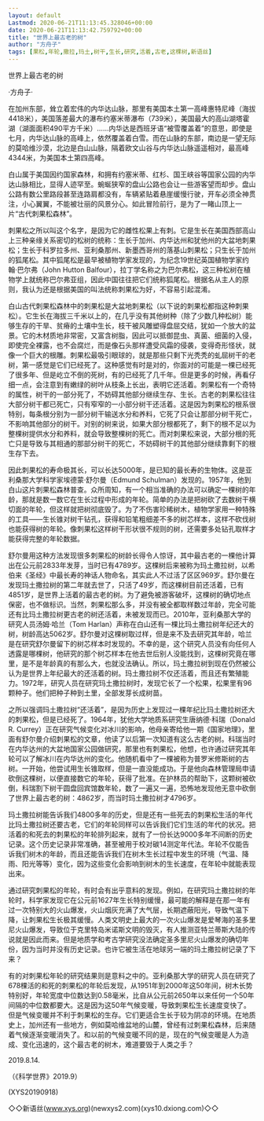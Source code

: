 ```yaml
---
layout: default
Lastmod: 2020-06-21T11:13:45.328046+00:00
date: 2020-06-21T11:13:42.759792+00:00
title: "世界上最古老的树"
author: "方舟子"
tags: [果松,年轮,撒拉,玛土,树干,生长,研究,活着,古老,这棵树,新语丝]
---
```


世界上最古老的树

·方舟子·

在加州东部，耸立着宏伟的内华达山脉，那里有美国本土第一高峰惠特尼峰（海拔4418米），美国落差最大的瀑布约塞米蒂瀑布（739米），美国最大的高山湖塔霍湖（湖面面积490平方千米）……内华达是西班牙语“被雪覆盖着”的意思，即使是七月，内华达山脉的高峰上，依然覆盖着白雪。而在山脉的东部，南边是一望无际的莫哈维沙漠，北边是白山山脉，隔着欧文山谷与内华达山脉遥遥相对，最高峰4344米，为美国本土第四高峰。

白山属于美国因约国家森林，和拥有约塞米蒂、红杉、国王峡谷等国家公园的内华达山脉相比，显得人迹罕至。蜿蜒狭窄的盘山公路也会让一些游客望而却步。盘山公路有数公里路段甚至连路肩都没有，车辆紧贴着悬崖缓慢行驶，开车必须全神贯注，小心翼翼，不能被壮丽的风景分心。如此冒险前行，是为了一睹山顶上一片“古代刺果松森林”。

刺果松之所以叫这个名字，是因为它的雌性松果上有刺。它是生长在美国西部高山上三种亲缘关系密切的松树的统称：生长于加州、内华达州和犹他州的大盆地刺果松；生长于科罗拉多州、亚利桑那州、新墨西哥州的落基山刺果松；只生长于加州的狐尾松。其中狐尾松是最早被植物学家发现的，为纪念19世纪英国植物学家约翰·巴尔弗（John Hutton Balfour），拉丁学名称之为巴尔弗松，这三种松树在植物学上就统称巴尔弗亚组，因此中国往往把它们统称狐尾松。根据名从主人的原则，我认为还是根据美国的叫法统称刺果松为好，不容易引起混淆。

白山古代刺果松森林中的刺果松是大盆地刺果松（以下说的刺果松都指这种刺果松）。它生长在海拔三千米以上的，在几乎没有其他树种（除了少数几种松树）能够生存的干旱、贫瘠的土壤中生长，枝干被风雕塑得盘屈交结，犹如一个放大的盆景。它的木材质地非常密，又富含树脂，因此可以抵御昆虫、真菌、细菌的入侵，即使完全裸露，也不会腐烂，而是像石头那样遭受风霜的侵袭，变得奇形怪状，就像一个巨大的根雕。刺果松最吸引眼球的，就是那些只剩下光秃秃的虬屈树干的老树，第一感觉是它们已经死了。这种感觉有时是对的，你面对的可能是一棵已经死了很多年、但是屹立不倒的死树，有的已经死了几千年。但是更多的时候，再看仔细一点，会注意到有嫩绿的树叶从枝条上长出，表明它还活着。刺果松有一个奇特的属性，树干的一部分死了，不妨碍其他部分继续生存、生长。古老的刺果松往往大部分树干都已死亡，只有窄窄的一小部分树干还活着。这是因为刺果松的根系很特别，每条根分别为一部分树干输送水分和养料，它死了只会让那部分树干死亡，不影响其他部分的树干。对别的树来说，如果大部分根都死了，剩下的根不足以为整棵树提供水分和养料，就会导致整棵树的死亡。而对刺果松来说，大部分根的死亡只是导致与其相通的那部分树干的死亡，不妨碍树干的其他部分继续靠剩下的根生存下去。

因此刺果松的寿命极其长，可以长达5000年，是已知的最长寿的生物体。这是亚利桑那大学科学家埃德蒙·舒尔曼（Edmund Schulman）发现的。1957年，他到白山这片刺果松森林普查。众所周知，有一个相当准确的办法可以确定一棵树的年龄，那就是数一数它在生长过程中形成的年轮。简单的办法是把树砍了去数树干横切面的年轮，但这样就把树彻底毁了。为了不伤害珍稀树木，植物学家用一种特殊的工具——生长锥对树干钻孔，获得和铅笔粗细差不多的树芯样本，这样不砍伐树也能获得树的年轮。像刺果松这样树干形状很不规则的树，还需要多处钻孔取样才能获得完整的年轮数据。

舒尔曼用这种方法发现很多刺果松的树龄长得令人惊讶，其中最古老的一棵他计算出在公元前2833年发芽，当时已有4789岁。这棵树后来被称为玛土撒拉树，以希伯来《圣经》中最长寿的神话人物命名，其实此人不过活了区区969岁。舒尔曼在发现玛土撒拉树的第二年就去世了，只活了49岁，而这棵树目前还活着，已有4851岁，是世界上活着的最古老的树。为了避免被游客破坏，这棵树的确切地点保密，也不做标识。当然，刺果松那么多，并没有被全都取样数过年龄，完全可能还有比玛土撒拉树更古老的树还活着，未被发现而已。2010年，亚利桑那大学的研究人员汤姆·哈兰（Tom Harlan）声称在白山还有一棵比玛土撒拉树年纪还大的树，树龄高达5062岁。舒尔曼对这棵树取过样，但是来不及去研究其年龄，哈兰是在研究舒尔曼留下的树芯样本时发现的。不幸的是，这个研究人员没有向任何人透露是哪棵树，他研究的那个树芯样本在他去世后别人没能找到，这棵树究竟在哪里，是不是年龄真的有那么大，也就没法确认。所以，玛土撒拉树到现在仍然被公认为是世界上年纪最大的还活着的树。玛土撒拉树不仅还活着，而且还有繁殖能力。1972年，研究人员在研究玛土撒拉树时，发现它长了一个松果，松果里有96颗种子。他们把种子种到土里，全部发芽长成树苗。

之所以强调玛土撒拉树“还活着”，是因为历史上发现过一棵年纪比玛土撒拉树还大的刺果松，但是已经死了。1964年，犹他大学地质系研究生唐纳德·科瑞（Donald R. Currey）正在研究气候变化对冰川的影响，他母亲寄给他一期《国家地理》，里面有舒尔曼介绍刺果松的文章，他读了以后第一次知道有这么古老的树。科瑞当时在内华达州的大盆地国家公园做研究，那里也有刺果松，他想，也许通过研究其年轮可以了解冰川在内华达州的变化。他随机看中了一棵被称为普罗米修斯树的古树。一开始，他尝试用生长锥取样，但是一直没能成功。于是他向森林管理局申请砍倒这棵树，以便直接数它的年轮，获得了批准。在护林员的帮助下，这颗树被砍倒，科瑞割下树干圆盘回宾馆数年轮，数了一遍又一遍，恐怖地发现他无意中砍倒了世界上最古老的树：4862岁，而当时玛土撒拉树才4796岁。

玛土撒拉树能告诉我们4800多年的历史，但是还有一些死去的刺果松生活的年代比玛土撒拉树还要古老，它们的年轮同样可以告诉我们它们生活的年代的状况。把活着的和死去的刺果松的年轮排列起来，就有了一份长达9000多年不间断的历史记录。这个历史记录非常准确，甚至被用于校对碳14测定年代法。年轮不仅能告诉我们树木的年龄，而且还能告诉我们在树木生长过程中发生的环境（气温、降雨、阳光等等）变化，因为这些变化会影响到树木的生长速度，在年轮中就能表现出来。

通过研究刺果松的年轮，有时会有出乎意料的发现。例如，在研究玛土撒拉树的年轮时，科学家发现它在公元前1627年生长特别缓慢，最可能的解释是在那一年有过一次特别大的火山爆发，火山烟灰充满了大气层，长期遮蔽阳光，导致气温下降，让刺果松生长极其缓慢。人类文明史上最大的一次火山爆发是爱琴海的圣多里尼火山爆发，导致位于克里特岛米诺斯文明的毁灭，有人推测亚特兰蒂斯大陆的传说就是因此而来。但是地质学和考古学研究没法确定圣多里尼火山爆发的确切年份，因为当时并没有历史记录。也许它被生活在地球另一端的玛土撒拉树记录了下来？

有的对刺果松年轮的研究结果则是意料之中的。亚利桑那大学的研究人员在研究了678棵活的和死的刺果松的年轮后发现，从1951年到2000年这50年间，树木长势特别好，年轮宽度中位数达到0.58毫米，比自从公元前2650年以来任何一个50年间隔的中位数都要大。这是因为这50年气候变暖，导致刺果松生长速度变快了。但是气候变暖并不利于刺果松的生存。它们更适合生长于较为阴凉的环境。在地质史上，加州还有一些地方，例如莫哈维盆地的山麓，曾经有过刺果松森林，后来随着气候逐渐变暖消失了。和以前的气候变暖不同的是，现在的气候变暖是人为造成、变化迅速的，这个最古老的树木，难道要毁于人类之手？

2019.8.14.

（《科学世界》2019.9）

(XYS20190918)

◇◇新语丝(www.xys.org)(newxys2.com)(xys10.dxiong.com)◇◇

